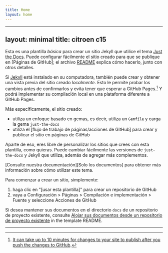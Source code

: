 ```yaml
---
title: Home
layout: home
---
```

---
layout: minimal
title: citroen c15
---
Esta es una plantilla *básica* para crear un sitio Jekyll que utilice el tema [Just the Docs]. Puede configurar fácilmente el sitio creado para que se publique en [Páginas de GitHub]; el archivo [README] explica cómo hacerlo, junto con otros detalles.

Si [Jekyll] está instalado en su computadora, también puede crear y obtener una vista previa del sitio creado *localmente*. Esto le permite probar los cambios antes de confirmarlos y evita tener que esperar a GitHub Pages.[^1] Y podrá implementar su compilación local en una plataforma diferente a GitHub Pages.

Más específicamente, el sitio creado:

- utiliza un enfoque basado en gemas, es decir, utiliza un `Gemfile` y carga la gema `just-the-docs`
- utiliza el [flujo de trabajo de páginas/acciones de GitHub] para crear y publicar el sitio en páginas de GitHub

Aparte de eso, eres libre de personalizar los sitios que crees con esta plantilla, como quieras. Puede cambiar fácilmente las versiones de `just-the-docs` y Jekyll que utiliza, además de agregar más complementos.

[Consulte nuestra documentación][Solo los documentos] para obtener más información sobre cómo utilizar este tema.

Para comenzar a crear un sitio, simplemente:

1. haga clic en "[usar esta plantilla]" para crear un repositorio de GitHub
2. vaya a Configuración > Páginas > Compilación e implementación > Fuente y seleccione Acciones de GitHub

Si desea mantener sus documentos en el directorio `docs` de un repositorio de proyecto existente, consulte [Alojar sus documentos desde un repositorio de proyecto existente](https://github.com/just-the-docs/just-the-docs-template/blob/main/README.md#hosting-your-docs-from-an-existing-project-repo) in the template README.

----

[^1]: [It can take up to 10 minutes for changes to your site to publish after you push the changes to GitHub](https://docs.github.com/en/pages/setting-up-a-github-pages-site-with-jekyll/creating-a-github-pages-site-with-jekyll#creating-your-site).

[Just the Docs]: https://just-the-docs.github.io/just-the-docs/
[GitHub Pages]: https://docs.github.com/en/pages
[README]: https://github.com/just-the-docs/just-the-docs-template/blob/main/README.md
[Jekyll]: https://jekyllrb.com
[GitHub Pages / Actions workflow]: https://github.blog/changelog/2022-07-27-github-pages-custom-github-actions-workflows-beta/
[use this template]: https://github.com/just-the-docs/just-the-docs-template/generate
